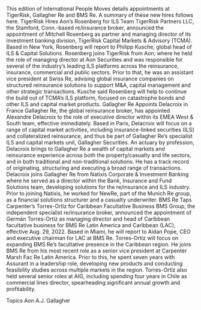 This edition of International People Moves details appointments at TigerRisk, Gallagher Re and BMS Re.
A summary of these new hires follows here.
TigerRisk Hires Aon’s Rosenberg for ILS Team
TigerRisk Partners LLC, the Stamford, Conn.-based re/insurance broker, announced the appointment of Mitchell Rosenberg as partner and managing director of its investment banking division, TigerRisk Capital Markets & Advisory (TCMA).
Based in New York, Rosenberg will report to Philipp Kusche, global head of ILS & Capital Solutions.
Rosenberg joins TigerRisk from Aon, where he held the role of managing director at Aon Securities and was responsible for several of the industry’s leading ILS platforms across the reinsurance, insurance, commercial and public sectors. Prior to that, he was an assistant vice president at Swiss Re, advising global insurance companies on structured reinsurance solutions to support M&A, capital management and other strategic transactions.
Kusche said Rosenberg will help to continue the build out of TCMA’s ILS platform, focused on catastrophe bonds and other ILS and capital market products.
Gallagher Re Appoints Delacroix in France
Gallagher Re, the global reinsurance broker, has appointed Alexandre Delacroix to the role of executive director within its EMEA West & South team, effective immediately. Based in Paris, Delacroix will focus on a range of capital market activities, including insurance-linked securities (ILS) and collateralized reinsurance, and thus be part of Gallagher Re’s specialist ILS and capital markets unit, Gallagher Securities.
An actuary by profession, Delacroix brings to Gallagher Re a wealth of capital markets and reinsurance experience across both the property/casualty and life sectors, and in both traditional and non-traditional solutions. He has a track record of originating, structuring and executing a broad range of transactions.
Delacroix joins Gallagher Re from Natixis Corporate & Investment Banking where he served as a director within the Bank, Insurance and Fund Solutions team, developing solutions for the re/insurance and ILS industry. Prior to joining Natixis, he worked for NewRe, part of the Munich Re group, as a financial solutions structurer and a casualty underwriter.
BMS Re Taps Carpenter’s Torres-Ortíz for Caribbean Facultative Business
BMS Group, the independent specialist re/insurance broker, announced the appointment of Germán Torres-Ortíz as managing director and head of Caribbean facultative business for BMS Re Latin America and Caribbean (LAC), effective Aug. 29, 2022. Based in Miami, he will report to Aidan Pope, CEO and executive chairman for LAC at BMS Re.
Torres-Ortíz will focus on expanding BMS Re’s facultative presence in the Caribbean region. He joins BMS Re from his most recent role as a senior vice president at Carpenter Marsh Fac Re Latin America.
Prior to this, he spent seven years with Assurant in a leadership role, developing new products and conducting feasibility studies across multiple markets in the region. Torres-Ortíz also held several senior roles at AIG, including spending four years in Chile as commercial lines director, spearheading significant annual growth and profitability.

Topics
Aon
A.J. Gallagher
